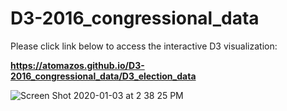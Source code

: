 # D3-2016_congressional_data

Please click link below to access the interactive D3 visualization:

**https://atomazos.github.io/D3-2016_congressional_data/D3_election_data**

![Screen Shot 2020-01-03 at 2 38 25 PM](https://user-images.githubusercontent.com/54033512/71747968-c8313080-2e36-11ea-81fc-7512647c035e.png)

